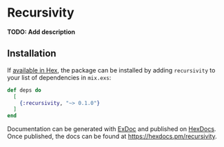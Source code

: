 # Recursivity

**TODO: Add description**

## Installation

If [available in Hex](https://hex.pm/docs/publish), the package can be installed
by adding `recursivity` to your list of dependencies in `mix.exs`:

```elixir
def deps do
  [
    {:recursivity, "~> 0.1.0"}
  ]
end
```

Documentation can be generated with [ExDoc](https://github.com/elixir-lang/ex_doc)
and published on [HexDocs](https://hexdocs.pm). Once published, the docs can
be found at <https://hexdocs.pm/recursivity>.

